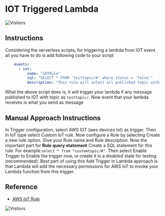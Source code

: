 # IOT Triggered Lambda

![Visitors](https://api.visitorbadge.io/api/visitors?path=aasisodiya.iac.serverless.trigger-lambda-using-iot&labelColor=%23ffa500&countColor=%23263759&labelStyle=upper)

## Instructions

Considering the serverless scripts, for triggering a lambda from IOT event all you have to do is add following code to your script

```yml
    events:
      - iot:
          name: "IOTRule"
          sql: "SELECT * FROM 'testtopic/#' where status = 'false'"
          description: "This rule will select all published topic with status flag as false."
```

What the above script does is, It will trigger your lambda if any message published to IOT with topic as `testtopic/`. Now event that your lambda receives is what you send as message

## Manual Approach Instructions

In Trigger configuration, select AWS IOT (aws devices iot) as trigger. Then in IoT type select Custom IoT rule. Now configure a Rule by selecting Create a new rule option. Give your Rule name and Rule description. Now the important part for **Rule query statement** Create a SQL statement for this rule. For example `select * from "customtopic/#"`. Then select Enable Trigger to Enable the trigger now, or create it in a disabled state for testing (recommended). Best part of using this Add Trigger in Lambda approach is that Lambda will add the necessary permissions for AWS IoT to invoke your Lambda function from this trigger.

## Reference

- [AWS IoT Rule](https://docs.aws.amazon.com/iot/latest/developerguide/iot-sql-reference.html)

![Visitors](https://api.visitorbadge.io/api/visitors?path=aasisodiya.iac&labelColor=%23ffa500&countColor=%23263759&labelStyle=upper)
